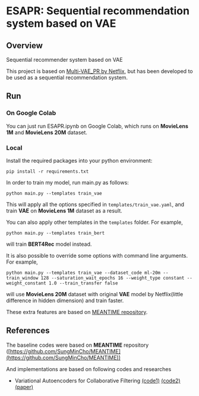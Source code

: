 # ESAPR: Sequential recommendation system based on VAE

## Overview

Sequential recommender system based on VAE

This project is based on [Multi-VAE_PR by Netflix](https://arxiv.org/pdf/1802.05814.pdf), but has been developed to be used as a sequential recommendation system.

## Run

### On Google Colab

You can just run ESAPR.ipynb on Google Colab, which runs on **MovieLens 1M** and **MovieLens 20M** dataset.

### Local

Install the required packages into your python environment:

```
pip install -r requirements.txt
```


In order to train my model, run main.py as follows:

```
python main.py --templates train_vae
```

This will apply all the options specified in `templates/train_vae.yaml`, and train **VAE** on **MovieLens 1M** dataset as a result.

You can also apply other templates in the `templates` folder. For example,

```
python main.py --templates train_bert
```

will train **BERT4Rec** model instead.

It is also possible to override some options with command line arguments. For example,

```
python main.py --templates train_vae --dataset_code ml-20m --train_window 128 --saturation_wait_epochs 16 --weight_type constant --weight_constant 1.0 --train_transfer false
```

will use **MovieLens 20M** dataset with original **VAE** model by Netflix(little difference in hidden dimension) and train faster.

These extra features are based on [MEANTIME repository](https://github.com/SungMinCho/MEANTIME).


## References

The baseline codes were based on **MEANTIME** repository ([https://github.com/SungMinCho/MEANTIME](https://github.com/SungMinCho/MEANTIME))

And implementations are based on following codes and researches
* Variational Autoencoders for Collaborative Filtering [(code1)](https://github.com/younggyoseo/vae-cf-pytorch) [(code2)](https://github.com/dawenl/vae_cf) [(paper)](https://arxiv.org/pdf/1802.05814.pdf)

